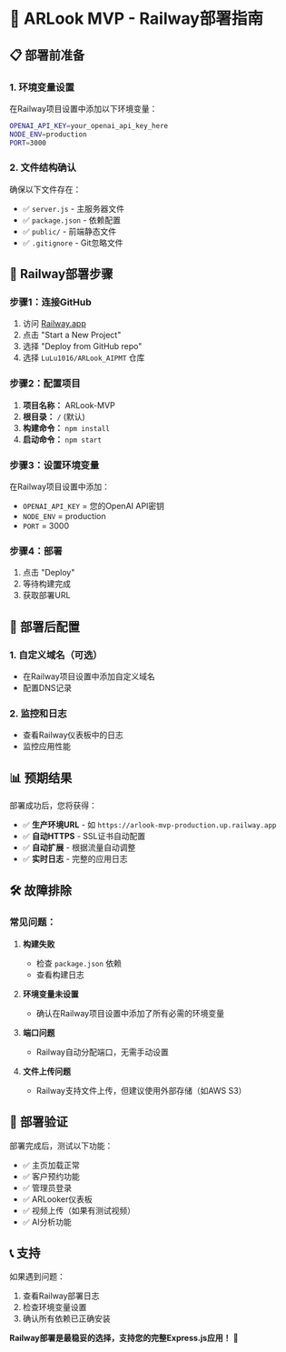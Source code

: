 # 🚀 ARLook MVP - Railway部署指南

## 📋 **部署前准备**

### **1. 环境变量设置**
在Railway项目设置中添加以下环境变量：

```bash
OPENAI_API_KEY=your_openai_api_key_here
NODE_ENV=production
PORT=3000
```

### **2. 文件结构确认**
确保以下文件存在：
- ✅ `server.js` - 主服务器文件
- ✅ `package.json` - 依赖配置
- ✅ `public/` - 前端静态文件
- ✅ `.gitignore` - Git忽略文件

## 🚀 **Railway部署步骤**

### **步骤1：连接GitHub**
1. 访问 [Railway.app](https://railway.app)
2. 点击 "Start a New Project"
3. 选择 "Deploy from GitHub repo"
4. 选择 `LuLu1016/ARLook_AIPMT` 仓库

### **步骤2：配置项目**
1. **项目名称：** ARLook-MVP
2. **根目录：** `/` (默认)
3. **构建命令：** `npm install`
4. **启动命令：** `npm start`

### **步骤3：设置环境变量**
在Railway项目设置中添加：
- `OPENAI_API_KEY` = 您的OpenAI API密钥
- `NODE_ENV` = production
- `PORT` = 3000

### **步骤4：部署**
1. 点击 "Deploy"
2. 等待构建完成
3. 获取部署URL

## 🔧 **部署后配置**

### **1. 自定义域名（可选）**
- 在Railway项目设置中添加自定义域名
- 配置DNS记录

### **2. 监控和日志**
- 查看Railway仪表板中的日志
- 监控应用性能

## 📊 **预期结果**

部署成功后，您将获得：
- ✅ **生产环境URL** - 如 `https://arlook-mvp-production.up.railway.app`
- ✅ **自动HTTPS** - SSL证书自动配置
- ✅ **自动扩展** - 根据流量自动调整
- ✅ **实时日志** - 完整的应用日志

## 🛠️ **故障排除**

### **常见问题：**

1. **构建失败**
   - 检查 `package.json` 依赖
   - 查看构建日志

2. **环境变量未设置**
   - 确认在Railway项目设置中添加了所有必需的环境变量

3. **端口问题**
   - Railway自动分配端口，无需手动设置

4. **文件上传问题**
   - Railway支持文件上传，但建议使用外部存储（如AWS S3）

## 🎯 **部署验证**

部署完成后，测试以下功能：
- ✅ 主页加载正常
- ✅ 客户预约功能
- ✅ 管理员登录
- ✅ ARLooker仪表板
- ✅ 视频上传（如果有测试视频）
- ✅ AI分析功能

## 📞 **支持**

如果遇到问题：
1. 查看Railway部署日志
2. 检查环境变量设置
3. 确认所有依赖已正确安装

**Railway部署是最稳妥的选择，支持您的完整Express.js应用！** 🚀
